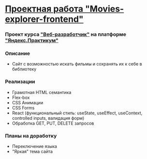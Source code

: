 # [Проектная работа "Movies-explorer-frontend"]([https://rtemiy.github.io/mesto-react/](https://rtemiy.github.io/movies-explorer-frontend/))
### Проект курса ["Веб-разработчик"](https://praktikum.yandex.ru/web/) на платформе ["Яндекс.Практикум"](https://practicum.yandex.ru/)
### Описание
- Сайт с возможностью искать фильмы и сохранять их к себе в библиотеку
### Реализации
- Грамотная HTML семантика
- Flex-box
- CSS Анимации
- CSS Forms
- React (функциональный стиль: useState, useEffect, useContext, controlled inputs, валидация форм)
- Обработка GET, PUT, DELETE запросов
### Планы на доработку
- Переключение языка
- "Яркая" тема сайта
